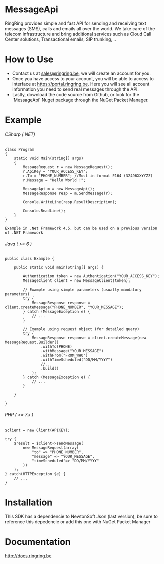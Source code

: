 # MessageApi
RingRing provides simple and fast API for sending and receiving text messages (SMS), calls and emails all over the world.  We take care of the telecom infrastructure and bring additional services such as Cloud Call Center solutions, Transactional emails, SIP trunking, .. 

# How to Use

- Contact us at sales@ringring.be, we will create an account for you.
- Once you have access to your account, you will be able to access to interface at https://portal.ringring.be. Here you will see all account information you need to send real messages through the API.
- Lastly, download the code source from Github, or look for the 'MessageApi' Nuget package through the NuGet Packet Manager.

# Example

###### CSharp (.NET)
```
class Program
{
    static void Main(string[] args)
    {
        MessageRequest r = new MessageRequest();
        r.ApiKey = "YOUR_ACCESS_KEY";
        r.To = "PHONE_NUMBER"; //Must in format E164 (32496XXYYZZ)
        r.Message = "Hello World !";

        MessageApi m = new MessageApi();
        MessageResponse resp = m.SendMessage(r);

        Console.WriteLine(resp.ResultDescription);

        Console.ReadLine();
    }
}
```
```
Example in .Net Framework 4.5, but can be used on a previous version of .NET Framework
```

###### Java ( >= 6 )
```
public class Example {

    public static void main(String[] args) {
    
        Authentication token = new Authentication("YOUR_ACCESS_KEY");
        MessageClient client = new MessageClient(token);
		
		// Example using simple parameters (usually mandatory parameters)
		try {
			MessageResponse response = client.createMessage("PHONE_NUMBER", "YOUR_MESSAGE");
		} catch (MessageException e) {
			// ...
		}
		
		// Example using request object (for detailed query) 
		try {
			MessageResponse response = client.createMessage(new MessageRequest.Builder()
				.withTo(PHONE)
				.withMessage("YOUR_MESSAGE")
				.withFrom("FROM_WHO")
				.withTimeScheduled("DD/MM/YYYY")
				//...
				.build()
			);
		} catch (MessageException e) {
			// ...
		}
		
    }
    
}
```

###### PHP ( >= 7.x )
```
$client = new Client(APIKEY);

try {
	$result = $client->sendMessage(
		new MessageRequest(array(
			"to" => "PHONE_NUMBER",
			"message" => "YOUR_MESSAGE",
			"timeScheduled"=> "DD/MM/YYYY"
		))
	);
} catch(HTTPException $e) {
	// ...
}
```

# Installation

This SDK has a dependencie to NewtonSoft Json (last version), be sure to reference this depedencie or add this one with NuGet Packet Manager

# Documentation

http://docs.ringring.be 

